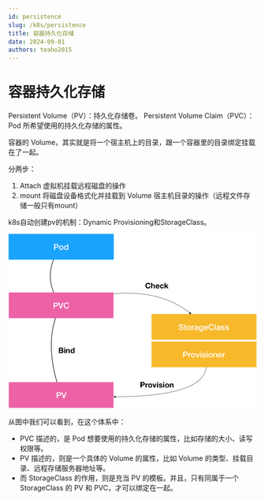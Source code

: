 ```yaml
---
id: persistence
slug: /k8s/persistence
title: 容器持久化存储
date: 2024-09-01
authors: teaho2015
---
```


# 容器持久化存储


Persistent Volume（PV）：持久化存储卷。
Persistent Volume Claim（PVC）：Pod 所希望使用的持久化存储的属性。


容器的 Volume，其实就是将一个宿主机上的目录，跟一个容器里的目录绑定挂载在了一起。

分两步：
1. Attach 虚拟机挂载远程磁盘的操作
2. mount 将磁盘设备格式化并挂载到 Volume 宿主机目录的操作（远程文件存储一般只有mount）

k8s自动创建pv的机制：Dynamic Provisioning和StorageClass。


![img.png](img.png)

从图中我们可以看到，在这个体系中：
* PVC 描述的，是 Pod 想要使用的持久化存储的属性，比如存储的大小、读写权限等。
* PV 描述的，则是一个具体的 Volume 的属性，比如 Volume 的类型、挂载目录、远程存储服务器地址等。
* 而 StorageClass 的作用，则是充当 PV 的模板。并且，只有同属于一个 StorageClass 的 PV 和 PVC，才可以绑定在一起。
